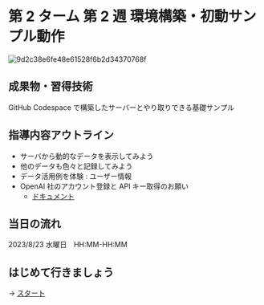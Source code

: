 # 第 2 ターム 第 2 週 環境構築・初動サンプル動作

![9d2c38e6fe48e61528f6b2d34370768f](https://i.gyazo.com/9d2c38e6fe48e61528f6b2d34370768f.png)

## 成果物・習得技術

GitHub Codespace で構築したサーバーとやり取りできる基礎サンプル

## 指導内容アウトライン

- サーバから動的なデータを表示してみよう
- 他のデータも色々と記録してみよう
- データ活用例を体験 : ユーザー情報
- OpenAI 社のアカウント登録と API キー取得のお願い
  - [ドキュメント](../00-preparation/02-open-ai.md)

## 当日の流れ

2023/8/23 水曜日　HH:MM-HH:MM

## はじめて行きましょう

→ [スタート](./00-chapter01.md)